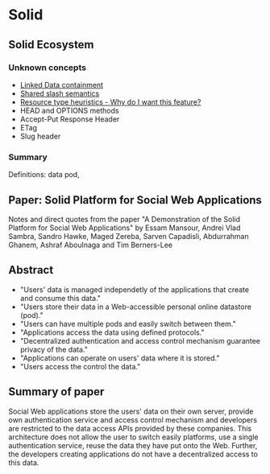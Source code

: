 # Solid

## Solid Ecosystem

### Unknown concepts

* [Linked Data containment](https://solid.github.io/specification/#resource-containment)
* [Shared slash semantics](https://solid.github.io/specification/#uri-slash-semantics)
* [Resource type heuristics - Why do I want this feature?](https://solid.github.io/specification/#resource-type-heuristics)
* HEAD and OPTIONS methods
* Accept-Put Response Header
* ETag
* Slug header

### Summary

Definitions: data pod,


## Paper: Solid Platform for Social Web Applications

Notes and direct quotes from the paper "A Demonstration of the Solid Platform for Social Web Applications" by Essam Mansour, Andrei Vlad Sambra, Sandro Hawke, Maged Zereba, Sarven Capadisli, Abdurrahman Ghanem, Ashraf Aboulnaga and Tim Berners-Lee


## Abstract

* "Users' data is managed independetly of the applications that create and consume this data."
* "Users store their data in a Web-accessible personal online datastore (pod)."
* "Users can have multiple pods and easily switch between them."
* "Applications access the data using defined protocols."
* "Decentralized authentication and access control mechanism guarantee privacy of the data."
* "Applications can operate on users' data where it is stored."
* "Users access the control the data."

## Summary of paper

Social Web applications store the users' data on their own server, provide own authentication service and access control mechanism and developers are restricted to the data access APIs provided by these companies. This architecture does not allow the user to switch easily platforms, use a single authentication service, reuse the data they have put onto the Web. Further, the developers creating applications do not have a decentralized access to this data.
